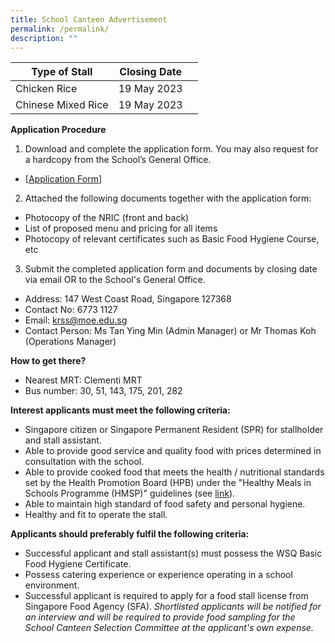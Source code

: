 ```yaml
---
title: School Canteen Advertisement
permalink: /permalink/
description: ""
---
```



| Type of Stall | Closing Date |  |
| -------- | -------- | -------- |
| Chicken Rice  | 19 May 2023    |    
| Chinese Mixed Rice  | 19 May 2023    |  

**Application Procedure** 
1. Download and complete the application form. You may also request for a hardcopy from the School’s General Office. 
* [[Application Form](/files/kent%20ridge%20sec_canteen%20application%20form.pdf)] 
2. Attached the following documents together with the application form:
 * Photocopy of the NRIC (front and back) 
 * List of proposed menu and pricing for all items 
 * Photocopy of relevant certificates such as Basic Food Hygiene Course, etc 
3. Submit the completed application form and documents by closing date via email OR to the School's General Office. 
* Address: 147 West Coast Road, Singapore 127368
* Contact No: 6773 1127 
* Email: krss@moe.edu.sg
* Contact Person: Ms Tan Ying Min (Admin Manager) or Mr Thomas Koh (Operations Manager)

**How to get there?**
* Nearest MRT: Clementi MRT
* Bus number: 30, 51, 143, 175, 201, 282

**Interest applicants must meet the following criteria:**
* Singapore citizen or Singapore Permanent Resident (SPR) for stallholder and stall assistant.
* Able to provide good service and quality food with prices determined in consultation with the school. 
* Able to provide cooked food that meets the health / nutritional standards set by the Health Promotion Board (HPB) under the "Healthy Meals in Schools Programme (HMSP)" guidelines (see [link](https://www.hpb.gov.sg/schools/school-programmes/healthy-meals-in-schools-programme)). 
* Able to maintain high standard of food safety and personal hygiene. 
* Healthy and fit to operate the stall. 

**Applicants should preferably fulfil the following criteria:** 
* Successful applicant and stall assistant(s) must possess the WSQ Basic Food Hygiene Certificate. 
* Possess catering experience or experience operating in a school environment. 
* Successful applicant is required to apply for a food stall license from Singapore Food Agency (SFA). 
*Shortlisted applicants will be notified for an interview and will be required to provide food sampling for the School Canteen Selection Committee at the applicant's own expense.*